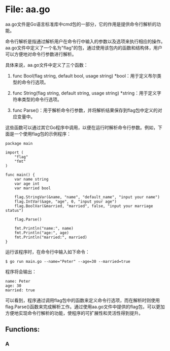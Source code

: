 # File: aa.go

aa.go文件是Go语言标准库中cmd包的一部分，它的作用是提供命令行解析的功能。

命令行解析是指通过解析用户在命令行中输入的参数以及选项来执行相应的操作。aa.go文件中定义了一个名为"flag"的包，通过使用该包内的函数和结构体，用户可以方便地对命令行参数进行解析。

具体来说，aa.go文件中定义了三个函数：

1. func Bool(flag string, default bool, usage string) *bool：用于定义布尔类型的命令行选项。

2. func String(flag string, default string, usage string) *string：用于定义字符串类型的命令行选项。

3. func Parse()：用于解析命令行参数，并将解析结果保存到flag包中定义的对应变量中。

这些函数可以通过其它Go程序中调用，以便在运行时解析命令行参数。例如，下面是一个使用flag包的示例程序：

```
package main

import (
    "flag"
    "fmt"
)

func main() {
    var name string
    var age int
    var married bool

    flag.StringVar(&name, "name", "default_name", "input your name")
    flag.IntVar(&age, "age", 0, "input your age")
    flag.BoolVar(&married, "married", false, "input your marriage status")

    flag.Parse()

    fmt.Println("name:", name)
    fmt.Println("age:", age)
    fmt.Println("married:", married)
}
```

运行该程序时，在命令行中输入如下命令：

```
$ go run main.go --name="Peter" --age=30 --married=true
```

程序将会输出：

```
name: Peter
age: 30
married: true
```

可以看到，程序通过调用flag包中的函数来定义命令行选项，而在解析时则使用flag.Parse()函数来完成解析工作。通过使用aa.go文件中提供的flag包，可以更加方便地实现命令行解析的功能，使程序的可扩展性和灵活性得到提升。

## Functions:

### A





